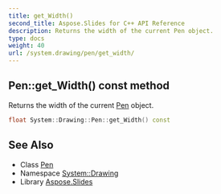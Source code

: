 ```yaml
---
title: get_Width()
second_title: Aspose.Slides for C++ API Reference
description: Returns the width of the current Pen object.
type: docs
weight: 40
url: /system.drawing/pen/get_width/
---
```

## Pen::get_Width() const method


Returns the width of the current [Pen](../) object.

```cpp
float System::Drawing::Pen::get_Width() const
```

## See Also

* Class [Pen](../)
* Namespace [System::Drawing](../../)
* Library [Aspose.Slides](../../../)